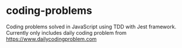 # coding-problems

Coding problems solved in JavaScript using TDD with Jest framework. Currently only includes daily coding problem from https://www.dailycodingproblem.com
